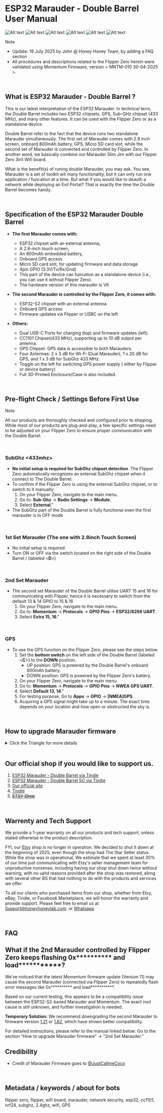 # ESP32 Marauder - Double Barrel User Manual

![Alt text](Assets/images/Front.with.jpg)
![Alt text](Assets/images/Back.with.jpg)
![Alt text](Assets/images/left.without.jpg)
![Alt text](Assets/images/right.without.jpg)
![Alt text](Assets/images/front.with.no.FZ.jpg)
![Alt text](Assets/images/front.with.laydown.jpg)

> [!NOTE]
> - Update: 19 July 2025 by John @ Honey Honey Team, by adding a FAQ section
> - All procedures and descriptions related to the Flipper Zero herein were validated using Momentum Firmware, version < MNTM-010 30-04-2025 >.




<br/>


## What is ESP32 Marauder - Double Barrel ? 

This is our latest interpretation of the ESP32 Marauder. In technical term, the Double Barrel includes two ESP32 chipsets, GPS, Sub-GHz chipset (433 MHz), and many other features. It can be used with the Flipper Zero or as a standalone device. 

Double Barrel refer to the fact that the device runs two standalone Marauder simultaneously. The first set of Marauder comes with 2.8 inch screen, onboard 800mAh battery, GPS, Micro SD card slot, while the second set of Marauder is connected and controlled by Flipper Zero.  In another word, we basically combine our Marauder Slim Jim with our Flipper Zero 3in1 Wifi board. 

What is the benefit(s) of runing double Marauder, you may ask. You see, Marauder is a set of toolkit wit many functionality, but it can only run one application / funcation at a time. But what if you would like to deauth a network while deploying an Evil Portal? That is exactly the time the Double Barrel becomes handy.

<br/>

## Specification of the ESP32 Marauder Double Barrel


- **The first Marauder comes with:**
	- ESP32 chipset with an external antenna,
	- A 2.8-inch touch screen,
	- An 800mAh embedded battery, 
	- Onboard GPS access
	- Micro SD card slot, for updating firmware and data storage
	- 4pin GPIO (3.3V/Tx/Rx/Gnd)
  	- This part of the device can funcation as a standalone device (i.e., you can use it without Flipper Zero).
   	- The hardware version of this marauder is V6

- **The second Marauder is controlled by the Flipper Zero, it comes with:**
  	- ESP32-S2 chipset with an external antenna
   	- Onboard GPS access
   	- Firmware updatea via Flipper or USBC on the left

- **Others:**
	- Dual USB-C Ports for charging (top) and firmware updates (left).
	- CC1101 Chipset(433 MHz), supporting up to 10 dB output per antenna.
	- GPS Chipset. GPS data is accessible to both Marauders.
	- Four Antennas: 2 x 3 dB for Wi-Fi (Dual Marauder), 1 x 20 dB for GPS, and 1 x 3 dB for SubGhz 433 MHz.
	- Toggle on the left for switching GPS power supply ( either by Flipper or device battery)
	- Full 3D-Printed Enclosure/Case is also included.

<br/>
  
## Pre-flight Check / Settings Before First Use 

> [!NOTE]
> All our products are thoroughly checked and configured prior to shipping. While most of our products are plug-and-play, a few specific settings need to be adjusted on your Flipper Zero to ensure proper communication with the Double Barrel.

<br/>

### SubGhz <433mhz>
- **No initial setup is required for SubGhz chipset detection**. The Flipper Zero automatically recognizes an external SubGhz chipset when it connect to The Double Barrel. 
- To confirm if the Flipper Zero is using the external SubGhz chipset, or to switch to it manually:
	1. On your Flipper Zero, navigate to the main menu.
	2. Go to: **Sub-Ghz** -> **Radio Settings** -> **Module**.
	3. Select **External**."
- The SubGhz part of the Double Barrel is fully functional even the first marauder is in OFF mode


<br/>

### 1st Set Marauder (The one with 2.8inch Touch Screen)

- No initial setup is required
- Turn ON or OFF via the switch located on the right side of the Double Barrel / (labeled <**D**>)

<br/>

### 2nd Set Marauder

- The second set Marauder of the Double Barrel utilise UART 15 and 16 for communicating with Flipper, hence it is necessary to switch from the default 13 & 14 GPIO to 15 & 16
	1. On your Flipper Zero, navigate to the main menu.
	2. Go to: **Momentum** -> **Protocols** -> **GPIO Pins** -> **ESP32/8266 UART**.
	3. Select **Extra 15, 16**."

<br/>

### GPS
- To use the GPS function on the Flipper Zero, please see the steps below.
  	1. Set the **bottom switch** on the left side of the Double Barrel (labeled <**C**>) to the **DOWN** position.
		- UP position: GPS is powered by the Double Barrel's onboard 800mAh battery.
  		- DOWN position: GPS is powered by the Flipper Zero's battery.
  	2. On your Flipper Zero, navigate to the main menu.
	3. Go to: **Momentum** -> **Protocols** -> **GPIO Pins** -> **NWEA GPS UART**.
	4. Select **Default 13, 14**."
	5. For testing purpose, Go to **Apps** -> **GPIO** -> **[NMEA]GPS**.
	6. Acquiring a GPS signal might take up to a minute. The exact time depends on your location and how open or obstructed the sky is.


<br/>

## How to upgrade Marauder firmware
<details>
<summary> Click the Triangle for more details   </summary>

### 1st Set Marauder (The one with 2.8inch Touch Screen)

1. Take the Micro SD card from the Double Barrel and connect to an PC / Laptop / Mac / whatever

2. Download the **V6** firmware file, which is usual inclued < **_new_hardware.bin/_v6.bin** > in the name, from [Marauder website](https://github.com/justcallmekoko/ESP32Marauder/releases).
   
3. Copy the file to the Micro SD card and rename it as< **update.bin** >. Then, insert the Micro SD card back into the Marauder Unit.

4. Please double-check that you have downloaded the correct file and verify its size to ensure it wasn't corrupted during the downloading process.
   
5. Turn on the Marauder Unit Navigating menu as following: < **Device** > => < **Update firmware** > => < **SD Update** > => < **Yes** >. 
   
6. In a minute, The unit should restart itself and you are golden.



### 2nd Set Marauder


> To flash / update the Marauder onto the 2nd Marauder, we suggest using **Google Chrome**.

> On the back of the Double Barrel, you will find **two boot buttons**:
>	- **Middle Button**: This is the boot button for the 1st Marauder (the one with the screen).
>	- **Side/Outer Button**: This button, located closer to the edge/side of the device, is the boot button for the 2nd Marauder with ESP32-S2.


1. Open the Web Flasher called < ESPWebTool > [https://esp.huhn.me/](https://esp.huhn.me).
   
2. To start the 2nd Marauder in Bootloader mode:

	- Use the metal stylus to **press and hold the boot button** for the 2nd Marauder (this is the button closer to the side/edge of the Double Barrel).
	- While still **holding the boot button, connect the USB-C cable** to the Double Barrel.
	- The board will then launch into Bootloader mode instead of starting up normally. You can now release the boot button.

3. Then, navigate to https://esp.huhn.me/,
	- On the webpage, click the [ **Connect** ] button.
 	- A pop-up window will appear, select the option similar to [ **USB Serial (ComXxX) - Paired** ]
  	- Then, click [ **Connect** ] button within the pop-up window.
   
4. Navigate to the Firmware Page:
	- Go to the [ESP32 Marauder firmware update guide:](https://github.com/justcallmekoko/ESP32Marauder/wiki/update-firmware#using-spacehuhn-web-update). 
	- On this page, find / search the section specifically for the "Flipper Zero Wifi Dev Board", like the following picture. This is crucial for getting the correct files.
	- From the "Flipper Zero Wifi Dev Board" section, download the following four (4) files:
	- Bootloader, Partitions, Boot App, Firmware(Look for a .bin file that specifically includes _rev_feather.bin in its name for the firmware)

![Alt text](Assets/images/FlipperZeroWiFiDevBoard.png)

5. Return to the [HESP.huhn.me](https://esp.huhn.me/). You will now select the files you downloaded in the previous steps. Carefully match each downloaded file (Bootloader, Partitions, Boot App, and Firmware) to its correct field on the webpage, as shown in the picture below/adjacent.

![Alt text](Assets/images/ESPWebTool.png)

6. Please double check everything before clicking [ **PROGRAM** ] bottom.
    
7. In a minute then you are golden. 

</details>

<br/>

## Our official shop if you would like to support us.  
1. [ESP32 Marauder - Double Barrel via Tindie](https://www.tindie.com/products/38768/)
2. [ESP32 Marauder - Double Barrel 5G via Tindie](https://www.tindie.com/products/39064/)
3. [Our official site](https://honeyhoneylab.com/)
4. [Tindie](https://www.tindie.com/stores/honeyhoneytrading/)
5. ~~[ETSY Shop](https://www.etsy.com/au/shop/HoneyHoneyTrading)~~

<br/>

## Warrenty and Tech Support

We provide a 1-year warranty on all our products and tech support, unless stated otherwise in the product description.

FYI, our [Etsy](https://www.etsy.com/au/shop/HoneyHoneyTrading) shop is no longer in operation. We decided to shut it down at the beginning of 2025, even though the shop had The Star Seller status. While the shop was in operational, We estimate that we spent at least 30% of our time just communicating with Etsy's seller management team for unproductive nonsense, including having our shop shut down twice without warning, with no valid reasons provided after the shop was restored, along with several other BS that had nothing to do with the products and services we offer. 

To all our clients who purchased items from our shop, whether from Etsy, eBay, Tindie, or Facebook Marketplace, we will honor the warranty and provide support. Please feel free to email us at Support@honeyhoneylab.com. or [Whatsapp](https://wa.me/61452559581) 

<br/>

## FAQ 

## What if the 2nd Marauder controlled by Flipper Zero keeps flashing 0x********** and load***********?

We’ve noticed that the latest Momentum firmware update (Version 11) may cause the second Marauder (connected via Flipper Zero) to repeatedly flash error messages like 0x********** and load***********.

Based on our current testing, this appears to be a compatibility issue between the ESP32-S2-based Marauder and Momentum. The exact root cause is still unknown, and further investigation is needed.

**Temporary Solution:**
We recommend downgrading the second Marauder to firmware version [1.21](Assets/esp32_marauder_v1_2_1_20250207_flipper.bin) or [1.62](Assets/esp32_marauder_v1_6_2_20250531_flipper.bin), which have shown better compatibility.

For detailed instructions, please refer to the manual linked below:
Go to the section “How to upgrade Marauder firmware” → “2nd Set Marauder.”

## Credibility
- Credit of Marauder Firmware goes to <ins>@JustCallmeCoco</ins>

<br/>

## Metadata / keywords / about for bots ##
flipper zero, flipper, wifi board, marauder, network security, esp32, cc1101, nrf24, subghz, 2.4ghz, wifi, GPS
